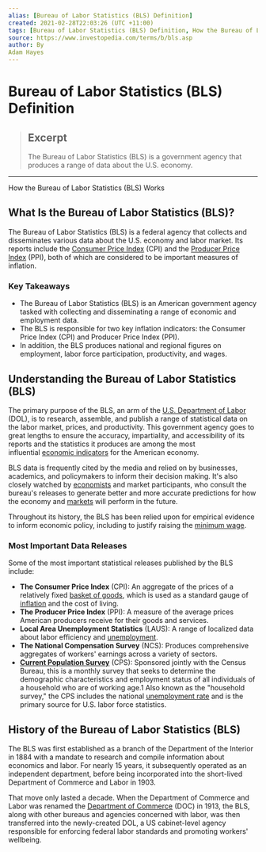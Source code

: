 ```yaml
---
alias: [Bureau of Labor Statistics (BLS) Definition]
created: 2021-02-28T22:03:26 (UTC +11:00)
tags: [Bureau of Labor Statistics (BLS) Definition, How the Bureau of Labor Statistics (BLS) Works]
source: https://www.investopedia.com/terms/b/bls.asp
author: By
Adam Hayes
---
```


# Bureau of Labor Statistics (BLS) Definition

> ## Excerpt
> The Bureau of Labor Statistics (BLS) is a government agency that produces a range of data about the U.S. economy.

---

How the Bureau of Labor Statistics (BLS) Works
## What Is the Bureau of Labor Statistics (BLS)?

The Bureau of Labor Statistics (BLS) is a federal agency that collects and disseminates various data about the U.S. economy and labor market. Its reports include the [Consumer Price Index](https://www.investopedia.com/terms/c/consumerpriceindex.asp) (CPI) and the [Producer Price Index](https://www.investopedia.com/terms/p/ppi.asp) (PPI), both of which are considered to be important measures of inflation.

### Key Takeaways

-   The Bureau of Labor Statistics (BLS) is an American government agency tasked with collecting and disseminating a range of economic and employment data.
-   The BLS is responsible for two key inflation indicators: the Consumer Price Index (CPI) and Producer Price Index (PPI).
-   In addition, the BLS produces national and regional figures on employment, labor force participation, productivity, and wages.

## Understanding the Bureau of Labor Statistics (BLS)

The primary purpose of the BLS, an arm of the [U.S. Department of Labor](https://www.investopedia.com/terms/d/dol.asp) (DOL), is to research, assemble, and publish a range of statistical data on the labor market, prices, and productivity. This government agency goes to great lengths to ensure the accuracy, impartiality, and accessibility of its reports and the statistics it produces are among the most influential [economic indicators](https://www.investopedia.com/terms/e/economic_indicator.asp) for the American economy.

BLS data is frequently cited by the media and relied on by businesses, academics, and policymakers to inform their decision making. It's also closely watched by [economists](https://www.investopedia.com/terms/e/economist.asp) and market participants, who consult the bureau's releases to generate better and more accurate predictions for how the economy and [markets](https://www.investopedia.com/terms/m/market.asp) will perform in the future.

Throughout its history, the BLS has been relied upon for empirical evidence to inform economic policy, including to justify raising the [minimum wage](https://www.investopedia.com/terms/m/minimum_wage.asp).

### Most Important Data Releases

Some of the most important statistical releases published by the BLS include:

-   **The Consumer Price Index** (CPI): An aggregate of the prices of a relatively fixed [basket of goods](https://www.investopedia.com/terms/b/basket_of_goods.asp), which is used as a standard gauge of [inflation](https://www.investopedia.com/terms/i/inflation.asp) and the cost of living.
-   **The Producer Price Index** (PPI): A measure of the average prices American producers receive for their goods and services.
-   **Local Area Unemployment Statistics** (LAUS): A range of localized data about labor efficiency and [unemployment](https://www.investopedia.com/terms/u/unemployment.asp).
-   **The National Compensation Survey** (NCS): Produces comprehensive aggregates of workers' earnings across a variety of sectors.
-   [**Current Population Survey**](https://www.investopedia.com/terms/c/currentpopulationsurvey.asp) (CPS): Sponsored jointly with the Census Bureau, this is a monthly survey that seeks to determine the demographic characteristics and employment status of all individuals of a household who are of working age.1 Also known as the "household survey," the CPS includes the national [unemployment rate](https://www.investopedia.com/terms/u/unemploymentrate.asp) and is the primary source for U.S. labor force statistics.

## History of the Bureau of Labor Statistics (BLS)

The BLS was first established as a branch of the Department of the Interior in 1884 with a mandate to research and compile information about economics and labor. For nearly 15 years, it subsequently operated as an independent department, before being incorporated into the short-lived Department of Commerce and Labor in 1903.

That move only lasted a decade. When the Department of Commerce and Labor was renamed the [Department of Commerce](https://www.investopedia.com/terms/d/department-of-commerce.asp) (DOC) in 1913, the BLS, along with other bureaus and agencies concerned with labor, was then transferred into the newly-created DOL, a US cabinet-level agency responsible for enforcing federal labor standards and promoting workers' wellbeing.
